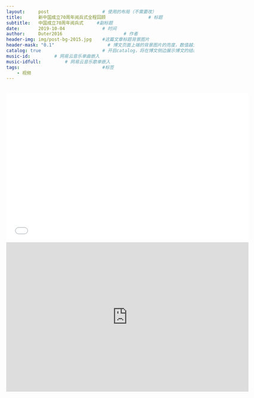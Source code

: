 ```yaml
---
layout:     post   				    # 使用的布局（不需要改）
title:      新中国成立70周年阅兵式全程回顾				# 标题 
subtitle:   中国成立70周年阅兵式     #副标题
date:       2019-10-04 				# 时间
author:     Duter2016 						# 作者
header-img: img/post-bg-2015.jpg 	#这篇文章标题背景图片
header-mask: "0.1"                    # 博文页面上端的背景图片的亮度，数值越大越黑暗
catalog: true 						# 开启catalog，将在博文侧边展示博文的结构
music-id:         # 网易云音乐单曲嵌入
music-idfull:         # 网易云音乐歌单嵌入
tags:								#标签
    - 视频
---
```


<br>
<iframe width="650" height="400" src="//player.youku.com/embed/XNDM4MDQ4Nzc0OA==" frameborder="0" allowfullscreen></iframe>

<br>
<iframe src="http://open.iqiyi.com/developer/player_js/coopPlayerIndex.html?vid=61bf0954c478bf5c9bb227f2d5570f66&tvId=7793487800&accessToken=2.f22860a2479ad60d8da7697274de9346&appKey=3955c3425820435e86d0f4cdfe56f5e7&appId=1368&height=100%&width=100%" frameborder="0" allowfullscreen="true" width="650" height="400"></iframe>

